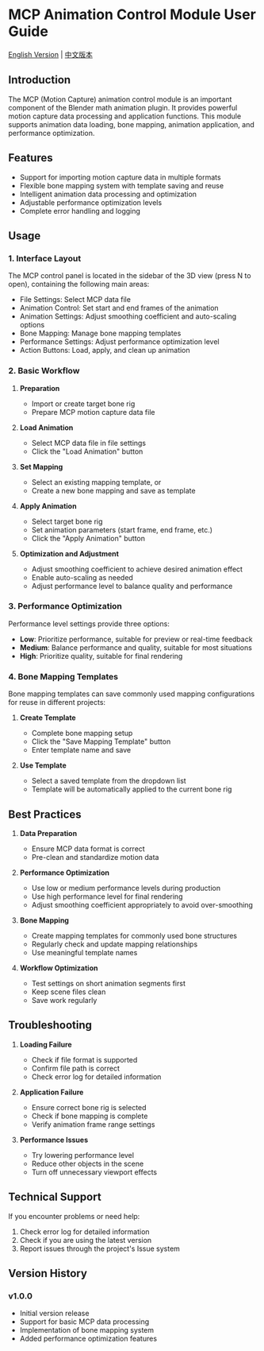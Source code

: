 # MCP Animation Control Module User Guide

[English Version](mcp_user_guide_en.md) | [中文版本](mcp_user_guide.md)

## Introduction

The MCP (Motion Capture) animation control module is an important component of the Blender math animation plugin. It provides powerful motion capture data processing and application functions. This module supports animation data loading, bone mapping, animation application, and performance optimization.

## Features

- Support for importing motion capture data in multiple formats
- Flexible bone mapping system with template saving and reuse
- Intelligent animation data processing and optimization
- Adjustable performance optimization levels
- Complete error handling and logging

## Usage

### 1. Interface Layout

The MCP control panel is located in the sidebar of the 3D view (press N to open), containing the following main areas:

- File Settings: Select MCP data file
- Animation Control: Set start and end frames of the animation
- Animation Settings: Adjust smoothing coefficient and auto-scaling options
- Bone Mapping: Manage bone mapping templates
- Performance Settings: Adjust performance optimization level
- Action Buttons: Load, apply, and clean up animation

### 2. Basic Workflow

1. **Preparation**
   - Import or create target bone rig
   - Prepare MCP motion capture data file

2. **Load Animation**
   - Select MCP data file in file settings
   - Click the "Load Animation" button

3. **Set Mapping**
   - Select an existing mapping template, or
   - Create a new bone mapping and save as template

4. **Apply Animation**
   - Select target bone rig
   - Set animation parameters (start frame, end frame, etc.)
   - Click the "Apply Animation" button

5. **Optimization and Adjustment**
   - Adjust smoothing coefficient to achieve desired animation effect
   - Enable auto-scaling as needed
   - Adjust performance level to balance quality and performance

### 3. Performance Optimization

Performance level settings provide three options:

- **Low**: Prioritize performance, suitable for preview or real-time feedback
- **Medium**: Balance performance and quality, suitable for most situations
- **High**: Prioritize quality, suitable for final rendering

### 4. Bone Mapping Templates

Bone mapping templates can save commonly used mapping configurations for reuse in different projects:

1. **Create Template**
   - Complete bone mapping setup
   - Click the "Save Mapping Template" button
   - Enter template name and save

2. **Use Template**
   - Select a saved template from the dropdown list
   - Template will be automatically applied to the current bone rig

## Best Practices

1. **Data Preparation**
   - Ensure MCP data format is correct
   - Pre-clean and standardize motion data

2. **Performance Optimization**
   - Use low or medium performance levels during production
   - Use high performance level for final rendering
   - Adjust smoothing coefficient appropriately to avoid over-smoothing

3. **Bone Mapping**
   - Create mapping templates for commonly used bone structures
   - Regularly check and update mapping relationships
   - Use meaningful template names

4. **Workflow Optimization**
   - Test settings on short animation segments first
   - Keep scene files clean
   - Save work regularly

## Troubleshooting

1. **Loading Failure**
   - Check if file format is supported
   - Confirm file path is correct
   - Check error log for detailed information

2. **Application Failure**
   - Ensure correct bone rig is selected
   - Check if bone mapping is complete
   - Verify animation frame range settings

3. **Performance Issues**
   - Try lowering performance level
   - Reduce other objects in the scene
   - Turn off unnecessary viewport effects

## Technical Support

If you encounter problems or need help:

1. Check error log for detailed information
2. Check if you are using the latest version
3. Report issues through the project's Issue system

## Version History

### v1.0.0
- Initial version release
- Support for basic MCP data processing
- Implementation of bone mapping system
- Added performance optimization features